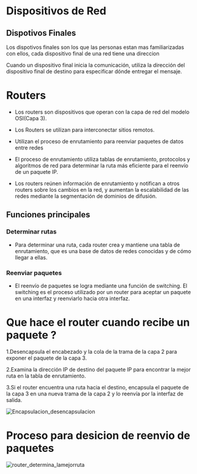 # Dispositivos de Red

## Dispotivos Finales 

Los dispotivos finales son los que las personas estan mas familiarizadas con ellos, cada dispositivo final de una red tiene una direccion

Cuando un dispositivo final inicia la comunicación, utiliza la dirección del dispositivo final de destino para especificar dónde entregar el mensaje.

# Routers
- Los routers son dispositivos que operan con la capa de red del modelo OSI(Capa 3).

- Los Routers se utilizan para interconectar sitios remotos.

- Utilizan el proceso de enrutamiento para reenviar paquetes de datos entre redes

- El proceso de enrutamiento utiliza tablas de enrutamiento, protocolos y algoritmos de red para determinar la ruta más eficiente para el reenvío de un paquete IP.

- Los routers reúnen información de enrutamiento y notifican a otros routers sobre los cambios en la red, y aumentan la escalabilidad de las redes mediante la segmentación de dominios de difusión.

## Funciones principales 
 
### Determinar rutas
- Para determinar una ruta, cada router crea y mantiene una tabla de enrutamiento, que es una base de datos de redes conocidas y de cómo llegar a ellas.

### Reenviar paquetes
- El reenvío de paquetes se logra mediante una función de switching. El switching es el proceso utilizado por un router para aceptar un paquete en una interfaz y reenviarlo hacia otra interfaz. 

# Que hace el router cuando recibe un paquete ?

1.Desencapsula el encabezado y la cola de la trama de la capa 2 para exponer el paquete de la capa 3.

2.Examina la dirección IP de destino del paquete IP para encontrar la mejor ruta en la tabla de enrutamiento.

3.Si el router encuentra una ruta hacia el destino, encapsula el paquete de la capa 3 en una nueva trama de la capa 2 y lo reenvía por la interfaz de salida.

![Encapsulacion_desencapsulacion](https://th.bing.com/th/id/OIP.MeVIRvRSA1NQV4Edy3aOnwHaEy?pid=ImgDet&rs=1)

# Proceso para  desicion de reenvio de paquetes
![router_determina_lamejorruta](https://th.bing.com/th/id/OIP.qSlnhW4wC06TgM48KxuXFgHaD-?pid=ImgDet&rs=1)